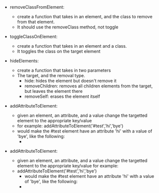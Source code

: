- removeClassFromElement:
  - create a function that takes in an element, and the class to remove from that element.
  - It should use the removeClass method, not toggle

- toggleClassOnElement:
  - create a function that takes in an element and a class.
  - It toggles the class on the target element

- hideElements:
  - create a function that takes in two parameters
  - The target, and the removal type.
    - hide: hides the element but doesn't remove it
    - removeChildren: removes all children elements from the target, but leaves the element there
    - removeSelf: erases the element itself

- addAttributeToElement:
  - given an element, an attribute, and a value change the targetted element to the appropriate key/value
  - for example: addAttributeToElement('#test','hi','bye')
  - would make the #test element have an attribute 'hi' with a value of 'bye', like the following:
    - <div id="#test" "hi"="bye">

- addAttributeToElement:
  - given an element, an attribute, and a value change the targetted element to the appropriate key/value for example:
  - addAttributeToElement('#test','hi','bye')
    - would make the #test element have an attribute 'hi' with a value of 'bye', like the following:
    - <div id="#test" "hi"="bye">
